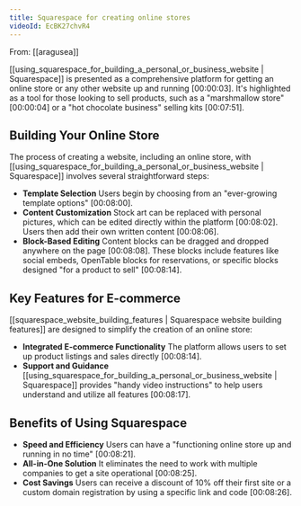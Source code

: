 ```yaml
---
title: Squarespace for creating online stores
videoId: EcBK27chvR4
---
```


From: [[aragusea]] <br/> 

[[using_squarespace_for_building_a_personal_or_business_website | Squarespace]] is presented as a comprehensive platform for getting an online store or any other website up and running <a class="yt-timestamp" data-t="00:00:03">[00:00:03]</a>. It's highlighted as a tool for those looking to sell products, such as a "marshmallow store" <a class="yt-timestamp" data-t="00:00:04">[00:00:04]</a> or a "hot chocolate business" selling kits <a class="yt-timestamp" data-t="00:07:51">[00:07:51]</a>.

## Building Your Online Store

The process of creating a website, including an online store, with [[using_squarespace_for_building_a_personal_or_business_website | Squarespace]] involves several straightforward steps:
*   **Template Selection** Users begin by choosing from an "ever-growing template options" <a class="yt-timestamp" data-t="00:08:00">[00:08:00]</a>.
*   **Content Customization** Stock art can be replaced with personal pictures, which can be edited directly within the platform <a class="yt-timestamp" data-t="00:08:02">[00:08:02]</a>. Users then add their own written content <a class="yt-timestamp" data-t="00:08:06">[00:08:06]</a>.
*   **Block-Based Editing** Content blocks can be dragged and dropped anywhere on the page <a class="yt-timestamp" data-t="00:08:08">[00:08:08]</a>. These blocks include features like social embeds, OpenTable blocks for reservations, or specific blocks designed "for a product to sell" <a class="yt-timestamp" data-t="00:08:14">[00:08:14]</a>.

## Key Features for E-commerce

[[squarespace_website_building_features | Squarespace website building features]] are designed to simplify the creation of an online store:
*   **Integrated E-commerce Functionality** The platform allows users to set up product listings and sales directly <a class="yt-timestamp" data-t="00:08:14">[00:08:14]</a>.
*   **Support and Guidance** [[using_squarespace_for_building_a_personal_or_business_website | Squarespace]] provides "handy video instructions" to help users understand and utilize all features <a class="yt-timestamp" data-t="00:08:17">[00:08:17]</a>.

## Benefits of Using Squarespace

*   **Speed and Efficiency** Users can have a "functioning online store up and running in no time" <a class="yt-timestamp" data-t="00:08:21">[00:08:21]</a>.
*   **All-in-One Solution** It eliminates the need to work with multiple companies to get a site operational <a class="yt-timestamp" data-t="00:08:25">[00:08:25]</a>.
*   **Cost Savings** Users can receive a discount of 10% off their first site or a custom domain registration by using a specific link and code <a class="yt-timestamp" data-t="00:08:26">[00:08:26]</a>.